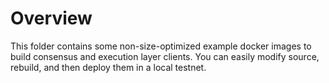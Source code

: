 # Overview
This folder contains some non-size-optimized example docker images to build consensus and execution layer clients. You can easily modify source, rebuild, and then deploy them in a local testnet.
